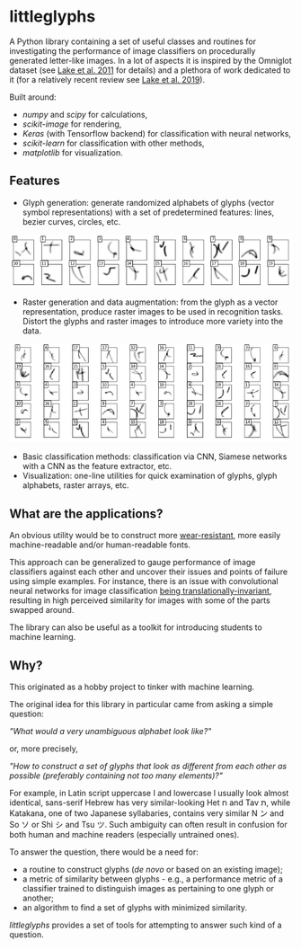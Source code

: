 # littleglyphs
A Python library containing a set of useful classes and routines for investigating the performance of image classifiers 
on procedurally generated letter-like images. In a lot of aspects it is inspired by the Omniglot dataset (see [Lake et al. 2011][1] for details) and a plethora of work dedicated to it (for a relatively recent review see [Lake et al. 2019][2]).

Built around:
* _numpy_ and _scipy_ for calculations, 
* _scikit-image_ for rendering, 
* _Keras_ (with Tensorflow backend) for classification with neural networks,
* _scikit-learn_ for classification with other methods,
* _matplotlib_ for visualization.

## Features
* Glyph generation: generate randomized alphabets of glyphs (vector symbol representations) with a set of predetermined features: lines, bezier curves, circles, etc.

![example of glyph images](https://github.com/alexdukhno/littleglyphs/blob/master/images/glyphs_example.png)

* Raster generation and data augmentation: from the glyph as a vector representation, produce raster images to be used in recognition tasks. Distort the glyphs and raster images to introduce more variety into the data.

![example of glyph images](https://github.com/alexdukhno/littleglyphs/blob/master/images/rasters_example.png)

* Basic classification methods: classification via CNN, Siamese networks with a CNN as the feature extractor, etc.
* Visualization: one-line utilities for quick examination of glyphs, glyph alphabets, raster arrays, etc.

## What are the applications?
An obvious utility would be to construct more [wear-resistant](https://i.imgur.com/lcrC9VB.png), more easily machine-readable 
and/or human-readable fonts.

This approach can be generalized to gauge performance of image classifiers against each other and uncover their 
issues and points of failure using simple examples. For instance, there is an issue with convolutional neural networks for image classification
[being translationally-invariant](https://medium.com/ai%C2%B3-theory-practice-business/understanding-hintons-capsule-networks-part-i-intuition-b4b559d1159b), resulting in high perceived similarity for images with some of the parts swapped around.

The library can also be useful as a toolkit for introducing students to machine learning.

## Why?
This originated as a hobby project to tinker with machine learning.

The original idea for this library in particular came from asking a simple question: 

_"What would a very unambiguous alphabet look like?"_

or, more precisely,

_"How to construct a set of glyphs that look as different from each other as possible (preferably containing not too many elements)?"_

For example, in Latin script uppercase I and lowercase l usually look almost identical, 
sans-serif Hebrew has very similar-looking Het ח and Tav ת,
while Katakana, one of two Japanese syllabaries, contains very similar N ン and So ソ or Shi シ and Tsu ツ.
Such ambiguity can often result in confusion for both human and machine readers (especially untrained ones).

To answer the question, there would be a need for: 
* a routine to construct glyphs (_de novo_ or based on an existing image);
* a metric of similarity between glyphs - e.g., a performance metric of a classifier trained to distinguish images as pertaining
to one glyph or another;
* an algorithm to find a set of glyphs with minimized similarity.

_littleglyphs_ provides a set of tools for attempting to answer such kind of a question.

[1]: https://scholar.google.com/scholar?cluster=4819082874281835428&hl=en&as_sdt=0,5
[2]: https://arxiv.org/abs/1902.03477
